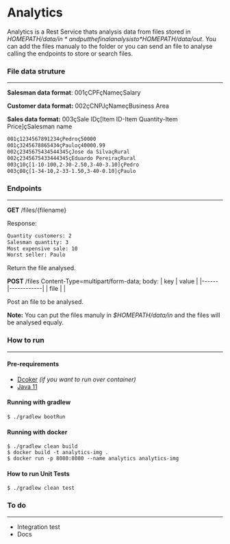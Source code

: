 # Analytics
Analytics is a Rest Service thats analysis data from files stored in *$HOMEPATH/data/in* and put the final analysis to *$HOMEPATH/data/out*. You can add the files manualy to the folder or you can send an file to analyse calling the endpoints to store or search files.

### File data struture
---
 **Salesman data format**: 001çCPFçNameçSalary
 
 **Customer data format:** 002çCNPJçNameçBusiness Area
 
 **Sales data format:** 003çSale IDç[Item ID-Item Quantity-Item Price]çSalesman name

```txt
001ç1234567891234çPedroç50000
001ç3245678865434çPauloç40000.99
002ç2345675434544345çJose da SilvaçRural
002ç2345675433444345çEduardo PereiraçRural
003ç10ç[1-10-100,2-30-2.50,3-40-3.10]çPedro
003ç08ç[1-34-10,2-33-1.50,3-40-0.10]çPaulo
```

 ### Endpoints
 ---
 **GET** /files/{filename}
 
 Response:
 ```txt
Quantity customers: 2
Salesman quantity: 3
Most expensive sale: 10
Worst seller: Paulo
 ```
Return the file analysed.


**POST** /files
Content-Type=multipart/form-data;
body:
| key  |   value    |
|------|------------|
| file | <THE-FILE> |

Post an file to be analysed.

**Note:** You can put the files manuly in *$HOMEPATH/data/in* and the files will be analysed equaly.
### How to run
---

#### Pre-requirements
* [Dcoker](https://docs.docker.com/desktop/) _(if you want to run over container)_
* [Java 11](https://www.oracle.com/java/technologies/javase-jdk11-downloads.html)

#### Running with gradlew
```shell
$ ./gradlew bootRun
```

#### Running with docker
```shell
$ ./gradlew clean build
$ docker build -t analytics-img .
$ docker run -p 8080:8080 --name analytics analytics-img
```
#### How to run Unit Tests
```shell
$ ./gradlew clean test
```

### To do
---
* Integration test
* Docs
